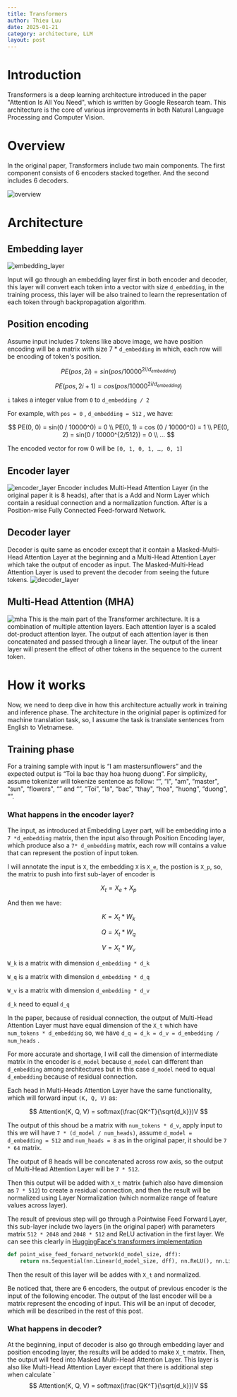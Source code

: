 ```yaml
---
title: Transformers
author: Thieu Luu
date: 2025-01-21
category: architecture, LLM
layout: post
---
```

# Introduction

Transformers is a deep learning architecture introduced in the paper "Attention Is All You Need", which is written by Google Research team. This architecture is the core of various improvements in both Natural Language Processing and Computer Vision.

# Overview

In the original paper, Transformers include two main components. The first component consists of 6 encoders stacked together. And the second includes 6 decoders.

![overview](../images/Transformers/overview.jpg)

# Architecture

## Embedding layer

![embedding_layer](../images/Transformers/embedding.png)

Input will go through an embedding layer first in both encoder and decoder, this layer will convert each token into a vector with size `d_embedding`, in the training process, this layer will be also trained to learn the representation of each token through backpropagation algorithm.

## Position encoding

Assume input includes 7 tokens like above image, we have position encoding will be a matrix with size 7 * `d_embedding`  in which, each row will be encoding of token's position.

$$
PE(pos, 2i) = sin(pos / 10000^{2i/d_{embedding}})
$$

$$
PE(pos, 2i+1) = cos(pos/10000^{2i/d_{embedding}})
$$

`i` takes a integer value from `0` to `d_embedding / 2`

For example, with `pos = 0` , `d_embedding = 512` , we have:

$$
PE(0, 0) = sin(0 / 10000^0) = 0 \\
PE(0, 1) = cos (0 / 10000^0) = 1 \\
PE(0, 2) = sin(0 / 10000^{2/512}) = 0 \\
...
$$

The encoded vector for row 0 will be `[0, 1, 0, 1, …, 0, 1]`

## Encoder layer

![encoder_layer](../images/Transformers/encoder.jpg)
Encoder includes Multi-Head Attention Layer (in the original paper it is 8 heads), after that is a Add and Norm Layer which contain a residual connection and a normalization function. After is a Position-wise Fully Connected Feed-forward Network.

## Decoder layer

Decoder is quite same as encoder except that it contain a Masked-Multi-Head Attention Layer at the beginning and a Multi-Head Attention Layer which take the output of encoder as input. The Masked-Multi-Head Attention Layer is used to prevent the decoder from seeing the future tokens.
![decoder_layer](../images/Transformers/decoder.jpg)

## Multi-Head Attention (MHA)

![mha](../images/Transformers/mha.jpg)
This is the main part of the Transformer architecture. It is a combination of multiple attention layers. Each attention layer is a scaled dot-product attention layer. The output of each attention layer is then concatenated and passed through a linear layer. The output of the linear layer will present the effect of other tokens in the sequence to the current token.

# How it works

Now, we need to deep dive in how this architecture actually work in training and inference phase. The architecture in the originial paper is optimized for machine translation task, so, I assume the task is translate sentences from English to Vietnamese.

## Training phase

For a training sample with input is “I am mastersunflowers” and the expected output is “Toi la bac thay hoa huong duong”. For simplicity, assume tokenizer will tokenize sentence as follow: “<SOS>”,  “I",  “am",  “master", “sun", “flowers", “<EOS>” and “<SOS>”, “Toi", “la", “bac", “thay", “hoa", “huong”, “duong", “<EOS>”.

### What happens in the encoder layer?

The input, as introduced at Embedding Layer part, will be embedding into a `7 *d_embedding` matrix, then the input also through Position Encoding layer, which produce also a `7* d_embedding` matrix, each row will contains a value that can represent the postion of input token.

I will annotate the input is `X`, the embedding `X` is `X_e`, the postion is `X_p`, so, the matrix to push into first sub-layer of encoder is

$$
X_t = X_e + X_p
$$

And then we have:

$$
K = X_t * W_k
$$

$$
Q = X_t * W_q
$$

$$
V = X_t * W_v
$$

`W_k` is a matrix with dimension `d_embedding * d_k`

`W_q` is a matrix with dimension `d_embedding * d_q`

`W_v` is a matrix with dimension `d_embedding * d_v`

`d_k` need to equal `d_q`

In the paper, because of residual connection, the output of Multi-Head Attention Layer must have equal dimension of the `X_t` which have `num_tokens * d_embedding` so, we have `d_q = d_k = d_v = d_embedding / num_heads` .

For more accurate and shortage, I will call the dimension of intermediate matrix in the encoder is `d_model` because `d_model` can different than `d_embedding` among architectures but in this case `d_model` need to equal `d_embedding` because of residual connection.

Each head in Multi-Heads Attention Layer have the same functionality, which will forward input `(K, Q, V)` as:

$$
    Attention(K, Q, V) = softmax(\frac{QK^T}{\sqrt{d_k}})V
$$

The output of this shoud be a matrix with `num_tokens * d_v`, apply input to this we will have `7 * (d_model / num_heads)`, assume `d_model = d_embedding = 512` and `num_heads = 8` as in the original paper, it should be `7 * 64` matrix.

The output of 8 heads will be concatenated across row axis, so the output of Multi-Head Attention Layer will be `7 * 512`.

Then this output will be added with `X_t` matrix (which also have dimension as `7 * 512`) to create a residual connection, and then the result will be normalized using Layer Normalization (which normalize range of feature values across layer).

The result of previous step will go through a Pointwise Feed Forward Layer, this sub-layer include two layers (in the original paper) with parameters matrix `512 * 2048` and `2048 * 512` and ReLU activation in the first layer. We can see this clearly in [HuggingFace's transformers implementation](https://github.com/huggingface/transformers/blob/ec7afad60909dd97d998c1f14681812d69a15728/src/transformers/models/ctrl/modeling_ctrl.py)

```python
def point_wise_feed_forward_network(d_model_size, dff):
    return nn.Sequential(nn.Linear(d_model_size, dff), nn.ReLU(), nn.Linear(dff, d_model_size))
```

Then the result of this layer will be addes with `X_t` and normalized.

Be noticed that, there are 6 encoders, the output of previous encoder is the input of the following encoder. The output of the last encoder will be a matrix represent the encoding of input. This will be an input of decoder, which will be described in the rest of this post.

### What happens in decoder?

At the beginning, input of decoder is also go through embedding layer and position encoding layer, the results will be added to make `X_t` matrix. Then, the output will feed into Masked Multi-Head Attention Layer. This layer is also like Multi-Head Attention Layer except that there is additional step when calculate `
$$
    Attention(K, Q, V) = softmax(\frac{QK^T}{\sqrt{d_k}})V
$$

